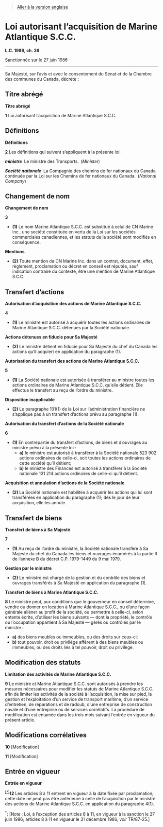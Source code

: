 > [Aller à la version anglaise](/en/Acts/Statutes%20of%20Canada/1986/c.%2036.md)

# Loi autorisant l’acquisition de Marine Atlantique S.C.C.

**L.C. 1986, ch. 36**


Sanctionnée sur le 27 juin 1986

----------



Sa Majesté, sur l’avis et avec le consentement du Sénat et de la Chambre des communes du Canada, décrète :






## Titre abrégé



**Titre abrégé**

**1** Loi autorisant l’acquisition de Marine Atlantique S.C.C.




## Définitions



**Définitions**

**2** Les définitions qui suivent s’appliquent à la présente loi.

***ministre*** Le ministre des Transports. (*Minister*)

***Société nationale*** La Compagnie des chemins de fer nationaux du Canada continuée par la Loi sur les Chemins de fer nationaux du Canada. (*National Company*)




## Changement de nom



**Changement de nom**

**3** 

- **(1)** Le nom Marine Atlantique S.C.C. est substitué à celui de CN Marine Inc., une société constituée en vertu de la Loi sur les sociétés commerciales canadiennes, et les statuts de la société sont modifiés en conséquence.

**Mentions**

- **(2)** Toute mention de CN Marine Inc. dans un contrat, document, effet, règlement, proclamation ou décret en conseil est réputée, sauf indication contraire du contexte, être une mention de Marine Atlantique S.C.C.




## Transfert d’actions



**Autorisation d’acquisition des actions de Marine Atlantique S.C.C.**

**4** 

- **(1)** Le ministre est autorisé à acquérir toutes les actions ordinaires de Marine Atlantique S.C.C. détenues par la Société nationale.

**Actions détenues en fiducie pour Sa Majesté**

- **(2)** Le ministre détient en fiducie pour Sa Majesté du chef du Canada les actions qu’il acquiert en application du paragraphe (1).




**Autorisation du transfert des actions de Marine Atlantique S.C.C.**

**5** 

- **(1)** La Société nationale est autorisée à transférer au ministre toutes les actions ordinaires de Marine Atlantique S.C.C. qu’elle détient. Elle effectue le transfert au reçu de l’ordre du ministre.

**Disposition inapplicable**

- **(2)** Le paragraphe 101(1) de la Loi sur l’administration financière ne s’applique pas à un transfert d’actions prévu au paragraphe (1).




**Autorisation du transfert d’actions de la Société nationale**

**6** 

- **(1)** En contrepartie du transfert d’actions, de biens et d’ouvrages au ministre prévu à la présente loi :
	- **a)** le ministre est autorisé à transférer à la Société nationale 523 902 actions ordinaires de celle-ci, soit toutes les actions ordinaires de cette société qu’il détient;
	- **b)** le ministre des Finances est autorisé à transférer à la Société nationale 131 214 actions ordinaires de celle-ci qu’il détient.

**Acquisition et annulation d’actions de la Société nationale**

- **(2)** La Société nationale est habilitée à acquérir les actions qui lui sont transférées en application du paragraphe (1); dès le jour de leur acquisition, elle les annule.




## Transfert de biens



**Transfert de biens à Sa Majesté**

**7** 

- **(1)** Au reçu de l’ordre du ministre, la Société nationale transfère à Sa Majesté du chef du Canada les biens et ouvrages énumérés à la partie II de l’annexe B du décret C.P. 1979-1449 du 9 mai 1979.

**Gestion par le ministre**

- **(2)** Le ministre est chargé de la gestion et du contrôle des biens et ouvrages transférés à Sa Majesté en application du paragraphe (1).




**Transfert de biens à Marine Atlantique S.C.C.**

**8** Le ministre peut, aux conditions que le gouverneur en conseil détermine, vendre ou donner en location à Marine Atlantique S.C.C., ou d’une façon générale aliéner au profit de la société, ou permettre à celle-ci, selon entente écrite, d’utiliser les biens suivants — dont la propriété, le contrôle ou l’occupation appartient à Sa Majesté — gérés ou contrôlés par le ministre :
- **a)** des biens meubles ou immeubles, ou des droits sur ceux-ci;
- **b)** tout pouvoir, droit ou privilège afférent à des biens meubles ou immeubles, ou des droits liés à tel pouvoir, droit ou privilège.




## Modification des statuts



**Limitation des activités de Marine Atlantique S.C.C.**

**9** Le ministre et Marine Atlantique S.C.C. sont autorisés à prendre les mesures nécessaires pour modifier les statuts de Marine Atlantique S.C.C. afin de limiter les activités de la société à l’acquisition, la mise sur pied, la gestion et l’exploitation d’un service de transport maritime, d’un service d’entretien, de réparations et de radoub, d’une entreprise de construction navale et d’une entreprise ou de services corrélatifs. La procédure de modification est entamée dans les trois mois suivant l’entrée en vigueur du présent article.




## Modifications corrélatives


**10** [Modification]



**11** [Modification]




## Entrée en vigueur



**Entrée en vigueur**

<sup><a href='#nbp_M-0.58_FR_hq_9071'>[*]</a></sup>**12** Les articles 8 à 11 entrent en vigueur à la date fixée par proclamation; cette date ne peut pas être antérieure à celle de l’acquisition par le ministre des actions de Marine Atlantique S.C.C. en application du paragraphe 4(1).

<a name='nbp_M-0.58_FR_hq_9071'><sup>*</sup></a>: [Note : Loi, à l’exception des articles 8 à 11, en vigueur à la sanction le 27 juin 1986; articles 8 à 11 en vigueur le 31 décembre 1986, *voir* TR/87-25.]<br />


